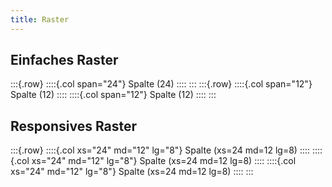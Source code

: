 ```yaml
---
title: Raster
---
```


## Einfaches Raster

:::{.row}
::::{.col span="24"}
Spalte (24)
::::
:::
:::{.row}
::::{.col span="12"}
Spalte (12)
::::
::::{.col span="12"}
Spalte (12)
::::
:::

## Responsives Raster

:::{.row}
::::{.col xs="24" md="12" lg="8"}
Spalte (xs=24 md=12 lg=8)
::::
::::{.col xs="24" md="12" lg="8"}
Spalte (xs=24 md=12 lg=8)
::::
::::{.col xs="24" md="12" lg="8"}
Spalte (xs=24 md=12 lg=8)
::::
:::
